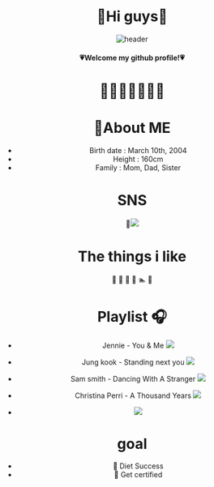 <div align="center">
 
# 🤍Hi guys🤍

<!--
**chaengni/chaengni** is a ✨ _special_ ✨ repository because its `README.md` (this file) appears on your GitHub profile.

Here are some ideas to get you started:

- 🔭 I’m currently working on ...
- 🌱 I’m currently learning ...
- 👯 I’m looking to collaborate on ...
- 🤔 I’m looking for help with ...
- 💬 Ask me about ...
- 📫 How to reach me: ...
- 😄 Pronouns: ...
- ⚡ Fun fact: ...
-->

![header](https://capsule-render.vercel.app/api?type=waving&color=ee5d6c)
#### 💗Welcome my github profile!💗

# 🎄💝🎁🎅🎁💝🎄


# :crown:About ME
- Birth date : March 10th, 2004
- Height : 160cm
- Family : Mom, Dad, Sister
# SNS
 :rose:<a href="https://www.instagram.com/_chaeeeun__/" target="_blank"><img src="https://img.shields.io/badge/instagram-E4405F?style=flat-square&logo=instagram&logoColor=white"/></a>



# The things i like
:strawberry:
:apple:
:icecream:
:tulip:
:swimmer:
:ocean:

# Playlist :headphones:
- Jennie - You & Me <a href="https://www.youtube.com/watch?v=eQNHDV7lKgE" target="_blank"><img src="https://img.shields.io/badge/Music-2D4999?style=flat-square&logo=youtubemusic&logoColor=white"/></a>

- Jung kook - Standing next you <a href="https://www.youtube.com/watch?v=UNo0TG9LwwI" target="_blank"><img src="https://img.shields.io/badge/Music-2D4999?style=flat-square&logo=youtubemusic&logoColor=white"/></a>

- Sam smith - Dancing With A Stranger <a href="https://www.youtube.com/watch?v=4v37EYc4nm4" target="_blank"><img src="https://img.shields.io/badge/Music-2D4999?style=flat-square&logo=youtubemusic&logoColor=white"/></a>

- Christina Perri - A Thousand Years <a href="https://www.youtube.com/watch?v=rtOvBOTyX00" target="_blank"><img src="https://img.shields.io/badge/Music-2D4999?style=flat-square&logo=youtubemusic&logoColor=white"/></a>
- <a href="" target="_blank"><img src="https://img.shields.io/badge/Music-2D4999?style=flat-square&logo=youtubemusic&logoColor=white"/></a>
 
# goal
- :muscle: Diet Success
- :page_with_curl: Get certified
